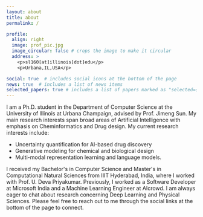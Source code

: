 ```yaml
---
layout: about
title: about
permalink: /

profile:
  align: right
  image: prof_pic.jpg
  image_circular: false # crops the image to make it circular
  address: >
    <p>sl160[at]illinois[dot]edu</p>
    <p>Urbana,IL,USA</p>

social: true  # includes social icons at the bottom of the page
news: true  # includes a list of news items
selected_papers: true # includes a list of papers marked as "selected={true}"
---
```

 I am a Ph.D. student in the Department of Computer Science at the University of Illinois at Urbana Champaign, advised by Prof. Jimeng Sun. My main research interests span broad areas of Artificial Intelligence with emphasis on Cheminformatics and Drug design. My current research interests include: 
 - Uncertainty quantification for AI-based drug discovery
 - Generative modeling for chemical and biological design
 - Multi-modal representation learning and language models. 

I received my Bachelor's in Computer Science and Master's in Computational Natural Sciences from IIIT Hyderabad, India, where I worked with Prof. U. Deva Priyakumar. Previously, I worked as a Software Developer at Microsoft India and a Machine Learning Engineer at AIcrowd. I am always eager to chat about research concerning Deep Learning and Physical Sciences. Please feel free to reach out to me through the social links at the bottom of the page to connect.

